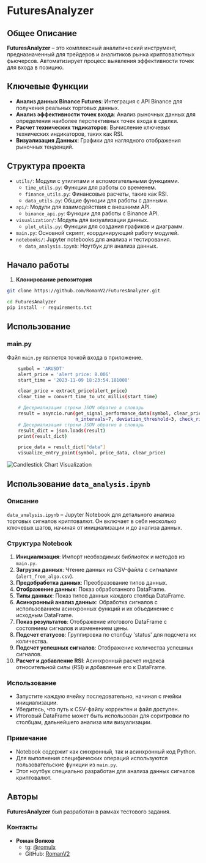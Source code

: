 # FuturesAnalyzer


## Общее Описание
**FuturesAnalyzer** – это комплексный аналитический инструмент, предназначенный для трейдеров и аналитиков рынка криптовалютных фьючерсов. 
Автоматизирует процесс выявления эффективности точек для входа в позицию.

## Ключевые Функции
- **Анализ данных Binance Futures**: Интеграция с API Binance для получения реальных торговых данных.
- **Анализ эффективности точек входа**: Анализ рыночных данных для определения наиболее перспективных точек входа в сделки.
- **Расчет технических тндикаторов**: Вычисление ключевых технических индикаторов, таких как RSI.
- **Визуализация Данных**: Графики  для наглядного отображения рыночных тенденций.
  
## Структура проекта

- `utils/`: Модули с утилитами и вспомогательными функциями.
  - `time_utils.py`: Функции для работы со временем.
  - `finance_utils.py`: Финансовые расчеты, такие как RSI.
  - `data_utils.py`: Общие функции для работы с данными.
- `api/`: Модули для взаимодействия с внешними API.
  - `binance_api.py`: Функции для работы с Binance API.
- `visualization/`: Модуль для визуализации данных.
  - `plot_utils.py`: Функции для создания графиков и диаграмм.
- `main.py`: Основной скрипт, координирующий работу модулей.
- `notebooks/`: Jupyter notebooks для анализа и тестирования.
  - `data_analysis.ipynb`: Ноутбук для анализа данных.


## Начало работы

1. **Клонирование репозитория**

```bash
git clone https://github.com/RomanV2/FuturesAnalyzer.git

cd FuturesAnalyzer
pip install -r requirements.txt
```

## Использование

### main.py
Файл `main.py` является точкой входа в приложение. 

```bash
    symbol = 'ARUSDT'
    alert_price = 'alert price: 8.006'
    start_time = '2023-11-09 18:23:54.181000'

    clear_price = extract_price(alert_price)
    clear_time = convert_time_to_utc_millis(start_time)

    # Десериализация строки JSON обратно в словарь
    result = asyncio.run(get_signal_performance_data(symbol, clear_price, clear_time, interval='1m',
                         n_intervals=7, deviation_threshold=3, check_rise=False))
    # Десериализация строки JSON обратно в словарь
    result_dict = json.loads(result)
    print(result_dict)

    price_data = result_dict["data"]
    visualize_entry_point(symbol, price_data, clear_price)
```

![Candlestick Chart Visualization](https://github.com/RomanV2/FuturesAnalyzer/blob/master/visualization/visualization.JPG)

## Использование `data_analysis.ipynb`

### Описание
`data_analysis.ipynb` – Jupyter Notebook для детального анализа торговых сигналов криптовалют. Он включает в себя несколько ключевых шагов, начиная от инициализации и до анализа данных.

### Структура Notebook
1. **Инициализация**: Импорт необходимых библиотек и методов из `main.py`.
2. **Загрузка данных**: Чтение данных из CSV-файла с сигналами (`alert_from_algo.csv`).
3. **Предобработка данных**: Преобразование типов данных.
4. **Отображение данных**: Показ обработанного DataFrame.
5. **Типы данных**: Показ типов данных каждого столбца DataFrame.
6. **Асинхронный анализ данных**: Обработка сигналов с использованием асинхронных функций и их объединение с исходным DataFrame.
7. **Показ результатов**: Отображение итогового DataFrame с состоянием сигналов и изменением цены.
8. **Подсчет статусов**: Группировка по столбцу 'status' для подсчета их количества.
9. **Подсчет успешных сигналов**: Отображение количества успешных сигналов.
10. **Расчет и добавление RSI**: Асинхронный расчет индекса относительной силы (RSI) и добавление его к DataFrame.

### Использование
- Запустите каждую ячейку последовательно, начиная с ячейки инициализации.
- Убедитесь, что путь к CSV-файлу корректен и файл доступен.
- Итоговый DataFrame может быть использован для соритровки по столбцам, дальнейшего анализа или визуализации.

### Примечание
- Notebook содержит как синхронный, так и асинхронный код Python.
- Для выполнения специфических операций используются пользовательские функции из `main.py`.
- Этот ноутбук специально разработан для анализа данных сигналов криптовалют.

## Авторы

**FuturesAnalyzer** был разработан в рамках тестового задания.

### Контакты
- **Роман Волков**
  - tg: [@romulx](https://t.me/romulx)
  - GitHub: [RomanV2](https://github.com/RomanV2)

